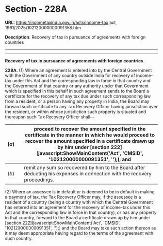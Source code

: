 # Section - 228A

**URL:** https://incometaxindia.gov.in/acts/income-tax act, 1961/2025/102120000000091358.htm

**Description:** Recovery of tax in pursuance of agreements with foreign countries

---

****

**Recovery of tax in pursuance of agreements with foreign countries.**

**228A.** (1) Where an agreement is entered into by the Central Government with the Government of any country outside India for recovery of income-tax under this Act and the corresponding law in force in that country and the Government of that country or any authority under that Government which is specified in this behalf in such agreement sends to the Board a certificate for the recovery of any tax due under such corresponding law from a resident, or a person having any property in India, the Board may forward such certificate to any Tax Recovery Officer having jurisdiction over the resident, or within whose jurisdiction such property is situated and thereupon such Tax Recovery Officer shall—

(_a_)|  |  proceed to recover the amount specified in the certificate in the manner in which he would proceed to recover the amount specified in a certificate drawn up by him under [section 222](javascript:ShowMainContent\('Act', 'CMSID', '102120000000091351', ''\);); and  
---|---|---  
(_b_)|  |  remit any sum so recovered by him to the Board after deducting his expenses in connection with the recovery proceedings.  
  
(2) Where an assessee is in default or is deemed to be in default in making a payment of tax, the Tax Recovery Officer may, if the assessee is a resident of a country (being a country with which the Central Government has entered into an agreement for the recovery of income-tax under this Act and the corresponding law in force in that country), or has any property in that country, forward to the Board a certificate drawn up by him under [section 222](javascript:ShowMainContent\('Act', 'CMSID', '102120000000091351', ''\);) and the Board may take such action thereon as it may deem appropriate having regard to the terms of the agreement with such country.